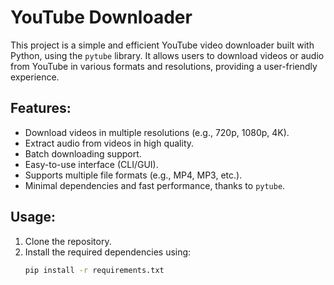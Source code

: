 # YouTube Downloader

This project is a simple and efficient YouTube video downloader built with Python, using the `pytube` library. It allows users to download videos or audio from YouTube in various formats and resolutions, providing a user-friendly experience.

## Features:
- Download videos in multiple resolutions (e.g., 720p, 1080p, 4K).
- Extract audio from videos in high quality.
- Batch downloading support.
- Easy-to-use interface (CLI/GUI).
- Supports multiple file formats (e.g., MP4, MP3, etc.).
- Minimal dependencies and fast performance, thanks to `pytube`.

## Usage:
1. Clone the repository.
2. Install the required dependencies using:
   ```bash
   pip install -r requirements.txt

